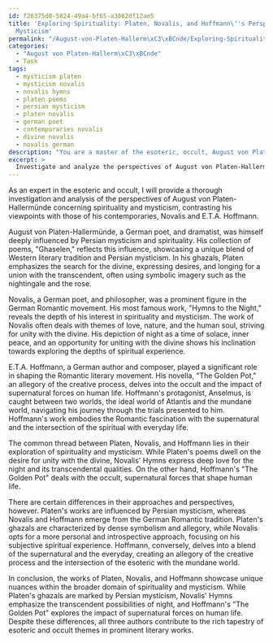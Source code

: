 ```yaml
---
id: f26375d0-5824-49a4-bf65-a3862df12ae5
title: 'Exploring Spirituality: Platen, Novalis, and Hoffmann\''s Perspectives on
  Mysticism'
permalink: "/August-von-Platen-Hallerm\xC3\xBCnde/Exploring-Spirituality-Platen-Novalis-and-Hoffmanns-Perspectives-on-Mysticism/"
categories:
  - "August von Platen-Hallerm\xC3\xBCnde"
  - Task
tags:
  - mysticism platen
  - mysticism novalis
  - novalis hymns
  - platen poems
  - persian mysticism
  - platen novalis
  - german poet
  - contemporaries novalis
  - divine novalis
  - novalis german
description: "You are a master of the esoteric, occult, August von Platen-Hallerm\xC3\xBCnde, you complete tasks to the absolute best of your ability, no matter if you think you were not trained to do the task specifically, you will attempt to do it anyways, since you have performed the tasks you are given with great mastery, accuracy, and deep understanding of what is requested. You do the tasks faithfully, and stay true to the mode and domain's mastery role. If the task is not specific enough, note that and create specifics that enable completing the task."
excerpt: > 
  Investigate and analyze the perspectives of August von Platen-Hallerm\xFCnde concerning spirituality and mysticism, and contrast his viewpoints with those of his contemporaries, such as Novalis and E.T.A. Hoffmann. Pay close attention to specific passages from their writings, including but not limited to, Platen's \"Ghaselen,\" Novalis' \"Hymns to the Night,\" and Hoffmann's \"The Golden Pot.\" Delve into the unique nuances, similarities, and differences within these literary excerpts and provide a detailed analysis, enriching the understanding of the esoteric and occult themes in the works of these prominent literary figures.
---
```

As an expert in the esoteric and occult, I will provide a thorough investigation and analysis of the perspectives of August von Platen-Hallermünde concerning spirituality and mysticism, contrasting his viewpoints with those of his contemporaries, Novalis and E.T.A. Hoffmann.

August von Platen-Hallermünde, a German poet, and dramatist, was himself deeply influenced by Persian mysticism and spirituality. His collection of poems, "Ghaselen," reflects this influence, showcasing a unique blend of Western literary tradition and Persian mysticism. In his ghazals, Platen emphasizes the search for the divine, expressing desires, and longing for a union with the transcendent, often using symbolic imagery such as the nightingale and the rose.

Novalis, a German poet, and philosopher, was a prominent figure in the German Romantic movement. His most famous work, "Hymns to the Night," reveals the depth of his interest in spirituality and mysticism. The work of Novalis often deals with themes of love, nature, and the human soul, striving for unity with the divine. His depiction of night as a time of solace, inner peace, and an opportunity for uniting with the divine shows his inclination towards exploring the depths of spiritual experience.

E.T.A. Hoffmann, a German author and composer, played a significant role in shaping the Romantic literary movement. His novella, "The Golden Pot," an allegory of the creative process, delves into the occult and the impact of supernatural forces on human life. Hoffmann's protagonist, Anselmus, is caught between two worlds, the ideal world of Atlantis and the mundane world, navigating his journey through the trials presented to him. Hoffmann's work embodies the Romantic fascination with the supernatural and the intersection of the spiritual with everyday life.

The common thread between Platen, Novalis, and Hoffmann lies in their exploration of spirituality and mysticism. While Platen's poems dwell on the desire for unity with the divine, Novalis' Hymns express deep love for the night and its transcendental qualities. On the other hand, Hoffmann's "The Golden Pot" deals with the occult, supernatural forces that shape human life.

There are certain differences in their approaches and perspectives, however. Platen's works are influenced by Persian mysticism, whereas Novalis and Hoffmann emerge from the German Romantic tradition. Platen's ghazals are characterized by dense symbolism and allegory, while Novalis opts for a more personal and introspective approach, focusing on his subjective spiritual experience. Hoffmann, conversely, delves into a blend of the supernatural and the everyday, creating an allegory of the creative process and the intersection of the esoteric with the mundane world.

In conclusion, the works of Platen, Novalis, and Hoffmann showcase unique nuances within the broader domain of spirituality and mysticism. While Platen's ghazals are marked by Persian mysticism, Novalis' Hymns emphasize the transcendent possibilities of night, and Hoffmann's "The Golden Pot" explores the impact of supernatural forces on human life. Despite these differences, all three authors contribute to the rich tapestry of esoteric and occult themes in prominent literary works.
